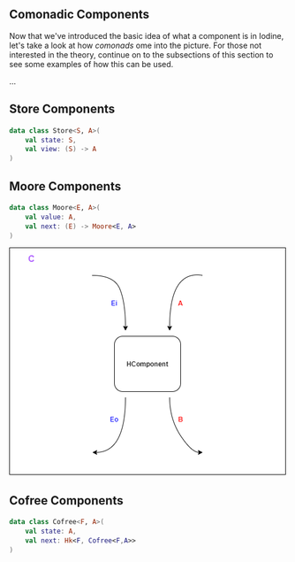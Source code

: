 

Comonadic Components
--------------------

Now that we've introduced the basic idea of what a component is in Iodine, let's take a look at how _comonads_ ome into the picture. For those not interested in the theory, continue on to the subsections of this section to see some examples of how this can be used.

...

Store Components
----------------

```kotlin
data class Store<S, A>(
    val state: S,
    val view: (S) -> A
)
```

Moore Components
----------------

```kotlin
data class Moore<E, A>(
    val value: A,
    val next: (E) -> Moore<E, A>
)
```

![HComponent](https://raw.githubusercontent.com/Sintrastes/Iodine/gh-pages/HComponent.png)

Cofree Components
----------------

```kotlin
data class Cofree<F, A>(
    val state: A,
    val next: Hk<F, Cofree<F,A>>
)
```
